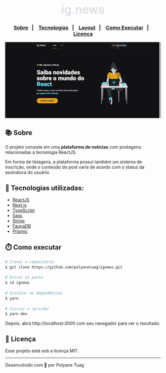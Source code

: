 <p align="center">
  <img width= '140' src="./public/images/logo.svg" />
</p>

<h3 align="center">  
  <p align="center">
    <a href="#-sobre">Sobre</a>&nbsp;&nbsp;&nbsp;|&nbsp;&nbsp;&nbsp;
    <a href="#-tecnologias">Tecnologias</a>&nbsp;&nbsp;&nbsp;|&nbsp;&nbsp;&nbsp;
    <a href="#-tecnologias">Layout</a>&nbsp;&nbsp;&nbsp;|&nbsp;&nbsp;&nbsp;
    <a href="#-como-executar">Como Executar</a>&nbsp;&nbsp;&nbsp;|&nbsp;&nbsp;&nbsp;
    <a href="#-licença">Licença</a>
  </p>
</h3>

<div align="center">
    <img width= '800' src="./public/images/aplication1.gif" /> 
</div>

## 📚 Sobre

O projeto consiste em uma **plataforma de notícias** com postagens relacionadas a tecnologia ReactJS.

Em forma de listagens, a plataforma possui também um sistema de inscrição, onde o conteúdo do post varia de acordo com o status da assinatura do usuário.

## 🚀 Tecnologias utilizadas:

- [ReactJS](https://legacy.reactjs.org/)
- [Next.js](https://nextjs.org/)
- [TypeScript](https://www.typescriptlang.org/)
- [Sass](https://sass-lang.com/)
- [Stripe](https://www.npmjs.com/package/@stripe/react-stripe-js)
- [FaunaDB](https://docs.fauna.com/fauna/current/)
- [Prismic](https://prismic.io/)
  

## ⏱️ Como executar

```bash
# Clonar o repositório
$ git clone https://github.com/polyanetuag/ignews.git

# Entrar na pasta  
$ cd ignews

# Instalar as dependências
$ yarn 

# Iniciar o servidor
$ yarn dev
```

Depois, abra http://localhost:3000 com seu navegador para ver o resultado.

## 📝 Licença

Esse projeto está sob a licença MIT.

---
Desenvolvido com 💜 por Polyane Tuag
